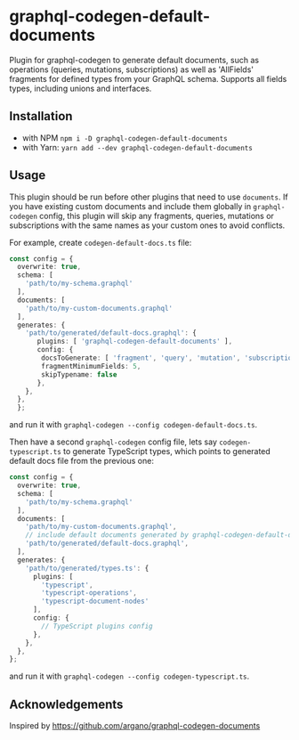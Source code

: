 # graphql-codegen-default-documents

Plugin for graphql-codegen to generate default documents, such as operations (queries, mutations, subscriptions) as well as 'AllFields' fragments for defined types from your GraphQL schema. Supports all fields types, including unions and interfaces.

## Installation

- with NPM `npm i -D graphql-codegen-default-documents`
- with Yarn: `yarn add --dev graphql-codegen-default-documents`

## Usage

This plugin should be run before other plugins that need to use `documents`.
If you have existing custom documents and include them globally in `graphql-codegen` config, this plugin will skip any fragments, queries, mutations or subscriptions with the same names as your custom ones to avoid conflicts.

For example, create `codegen-default-docs.ts` file:

```typescript
const config = {
  overwrite: true,
  schema: [
    'path/to/my-schema.graphql'
  ],
  documents: [
    'path/to/my-custom-documents.graphql'
  ],
  generates: {
    'path/to/generated/default-docs.graphql': {
       plugins: [ 'graphql-codegen-default-documents' ],
       config: {
        docsToGenerate: [ 'fragment', 'query', 'mutation', 'subscription' ],
        fragmentMinimumFields: 5,
        skipTypename: false
       },
    },
  },
  };
```

and run it with `graphql-codegen --config codegen-default-docs.ts`.

Then have a second `graphql-codegen` config file, lets say `codegen-typescript.ts` to generate TypeScript types, which points to generated default docs file from the previous one:

```typescript
const config = {
  overwrite: true,
  schema: [
    'path/to/my-schema.graphql'
  ],
  documents: [
    'path/to/my-custom-documents.graphql',
    // include default documents generated by graphql-codegen-default-documents plugin
    'path/to/generated/default-docs.graphql',
  ],
  generates: {
    'path/to/generated/types.ts': {
      plugins: [
        'typescript',
        'typescript-operations',
        'typescript-document-nodes'
      ],
      config: {
        // TypeScript plugins config
      },
    },
  },
};
```

and run it with `graphql-codegen --config codegen-typescript.ts`.

## Acknowledgements

Inspired by <https://github.com/argano/graphql-codegen-documents>

